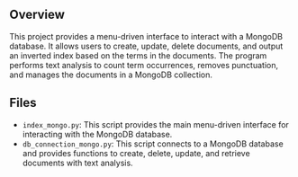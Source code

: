 ## Overview
This project provides a menu-driven interface to interact with a MongoDB database. It allows users to create, update, delete documents, and output an inverted index based on the terms in the documents. The program performs text analysis to count term occurrences, removes punctuation, and manages the documents in a MongoDB collection.

## Files
- `index_mongo.py`: This script provides the main menu-driven interface for interacting with the MongoDB database.
- `db_connection_mongo.py`: This script connects to a MongoDB database and provides functions to create, delete, update, and retrieve documents with text analysis.
